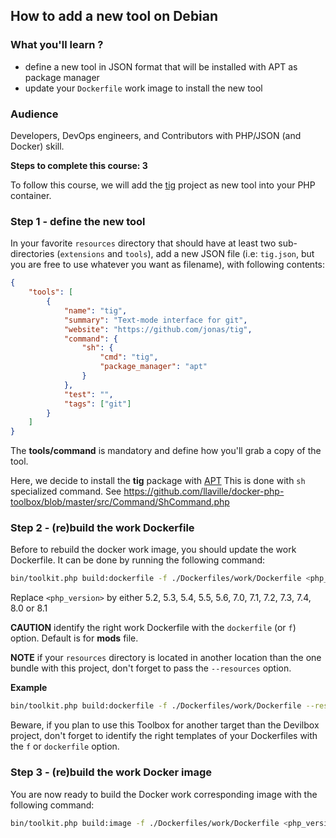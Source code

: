 ## How to add a new tool on Debian

### What you'll learn ?

- define a new tool in JSON format that will be installed with APT as package manager
- update your `Dockerfile` work image to install the new tool

### Audience

Developers, DevOps engineers, and Contributors with PHP/JSON (and Docker) skill.

**Steps to complete this course: 3**

To follow this course, we will add the [tig](https://github.com/jonas/tig) project as new tool into your PHP container.

### Step 1 - define the new tool

In your favorite `resources` directory that should have at least two sub-directories (`extensions` and `tools`),
add a new JSON file (i.e: `tig.json`, but you are free to use whatever you want as filename), with following contents:

```json
{
    "tools": [
        {
            "name": "tig",
            "summary": "Text-mode interface for git",
            "website": "https://github.com/jonas/tig",
            "command": {
                "sh": {
                    "cmd": "tig",
                    "package_manager": "apt"
                }
            },
            "test": "",
            "tags": ["git"]
        }
    ]
}
```
The **tools/command** is mandatory and define how you'll grab a copy of the tool.

Here, we decide to install the **tig** package with [APT](https://en.wikipedia.org/wiki/APT_(software))
This is done with `sh` specialized command.
See https://github.com/llaville/docker-php-toolbox/blob/master/src/Command/ShCommand.php

### Step 2 - (re)build the work Dockerfile

Before to rebuild the docker work image, you should update the work Dockerfile.
It can be done by running the following command:

```bash
bin/toolkit.php build:dockerfile -f ./Dockerfiles/work/Dockerfile <php_version>
```

Replace `<php_version>` by either 5.2, 5.3, 5.4, 5.5, 5.6, 7.0, 7.1, 7.2, 7.3, 7.4, 8.0 or 8.1

**CAUTION** identify the right work Dockerfile with the `dockerfile` (or `f`) option. Default is for **mods** file.

**NOTE** if your `resources` directory is located in another location than the one bundle with this project,
don't forget to pass the `--resources` option.

**Example**

```bash
bin/toolkit.php build:dockerfile -f ./Dockerfiles/work/Dockerfile --resources /home/me/my-project/Dockerfiles/work/Dockerfile 7.4
```

Beware, if you plan to use this Toolbox for another target than the Devilbox project, don't forget to identify the right templates
of your Dockerfiles with the `f` or `dockerfile` option.

### Step 3 - (re)build the work Docker image

You are now ready to build the Docker work corresponding image with the following command:
```bash
bin/toolkit.php build:image -f ./Dockerfiles/work/Dockerfile <php_version>
```
